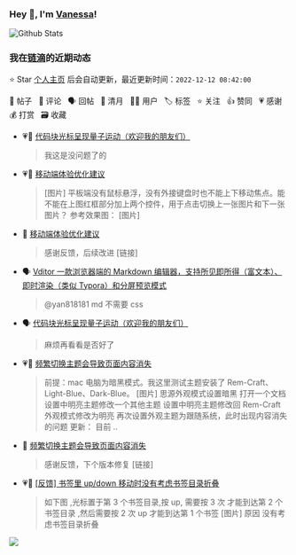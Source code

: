 ### Hey 👋, I'm [Vanessa](http://vanessa.b3log.org/)!

![Github Stats](https://github-readme-stats.vercel.app/api?username=Vanessa219&show_icons=true)

<!--events start -->

### 我在[链滴](https://ld246.com)的近期动态

⭐️ Star [个人主页](https://github.com/Vanessa219/Vanessa219) 后会自动更新，最近更新时间：`2022-12-12 08:42:00`

📝 帖子 &nbsp; 💬 评论 &nbsp; 🗣 回帖 &nbsp; 🌙 清月 &nbsp; 👨‍💻 用户 &nbsp; 🏷️ 标签 &nbsp; ⭐️ 关注 &nbsp; 👍 赞同 &nbsp; 💗 感谢 &nbsp; 💰 打赏 &nbsp; 🗃 收藏

* 💗💬 [代码块光标呈现量子运动（欢迎我的朋友们）](https://ld246.com/article/1650623107430/comment/1670662537131#comments)

  > 我这是没问题了的
* 💗📝 [移动端体验优化建议](https://ld246.com/article/1670600066527)

  > [图片] 平板端没有鼠标悬浮，没有外接键盘时也不能上下移动焦点。能不能在上图红框部分加上两个控件，用于点击切换上一张图片和下一张图片？ 参考效果图： [图片]
* 💬 [移动端体验优化建议](https://ld246.com/article/1670600066527/comment/1670644615169#comments)

  > 感谢反馈，后续改进 [链接]
* 🗣 [Vditor 一款浏览器端的 Markdown 编辑器，支持所见即所得（富文本）、即时渲染（类似 Typora）和分屏预览模式](https://ld246.com/article/1549638745630/comment/1670377964228#comments)

  > @yan818181 md 不需要 css
* 🗣 [代码块光标呈现量子运动（欢迎我的朋友们）](https://ld246.com/article/1650623107430/comment/1650852374557#comments)

  > 麻烦再看看是否好了
* 💗📝 [频繁切换主题会导致页面内容消失](https://ld246.com/article/1670481769752)

  > 前提：mac 电脑为暗黑模式。我这里测试主题安装了 Rem-Craft、Light-Blue、Dark-Blue。 [图片] 思源外观模式设置暗黑 打开一个文档 设置中明亮主题修改一个其他主题 设置中明亮主题修改回 Rem-Craft 外观模式修改为明亮 再次设置外观主题为跟随系统，此时出现内容消失的问题 更新： 目前 ..
* 💬 [频繁切换主题会导致页面内容消失](https://ld246.com/article/1670481769752/comment/1670489957345#comments)

  > 感谢反馈，下个版本修复 [链接]
* 💗📝 [[反馈] 书签里 up/down 移动时没有考虑书签目录折叠](https://ld246.com/article/1670477204246)

  > 如下图 ,光标置于第 3 个书签目录,按 up, 需要按 3 次 才能到达第 2 个书签目录 ,然后需要按 2 次 up 才能到达第 1 个书签 [图片] 原因 没有考虑书签目录折叠


<!--events end -->

<a title="Hits" target="_blank" href="https://github.com/Vanessa219/Vanessa219"><img src="https://hits.b3log.org/Vanessa219/Vanessa219.svg"></a>
